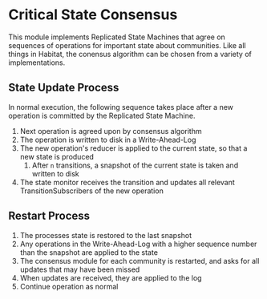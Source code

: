 # Critical State Consensus
This module implements Replicated State Machines that agree on sequences of operations for important state about 
communities. Like all things in Habitat, the conensus algorithm can be chosen from a variety of implementations.

## State Update Process
In normal execution, the following sequence takes place after a new operation is committed by the Replicated State Machine.

1. Next operation is agreed upon by consensus algorithm
2. The operation is written to disk in a Write-Ahead-Log
3. The new operation's reducer is applied to the current state, so that a new state is produced
    1. After `n` transitions, a snapshot of the current state is taken and written to disk
4. The state monitor receives the transition and updates all relevant TransitionSubscribers of the new operation

## Restart Process

1. The processes state is restored to the last snapshot
2. Any operations in the Write-Ahead-Log with a higher sequence number than the snapshot are applied to the state
3. The consensus module for each community is restarted, and asks for all updates that may have been missed
4. When updates are received, they are applied to the log
5. Continue operation as normal

